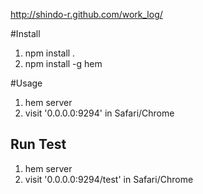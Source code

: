 
http://shindo-r.github.com/work_log/

#Install

1. npm install .
2. npm install -g hem

#Usage

1. hem server
2. visit '0.0.0.0:9294' in Safari/Chrome

## Run Test

1. hem server
2. visit '0.0.0.0:9294/test' in Safari/Chrome
